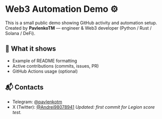 # Web3 Automation Demo ⚙️

This is a small public demo showing GitHub activity and automation setup.  
Created by **PavlenkoTM** — engineer & Web3 developer (Python / Rust / Solana / DeFi).  

## 🚀 What it shows
- Example of README formatting
- Active contributions (commits, issues, PR)
- GitHub Actions usage (optional)

## 📬 Contacts
- Telegram: [@pavlenkotm](https://t.me/pavlenkotm)
- X (Twitter): [@Andrei98078941](https://x.com/Andrei98078941)
_Updated: first commit for Legion score test._
